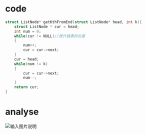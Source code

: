 # code
```c
struct ListNode* getKthFromEnd(struct ListNode* head, int k){
    struct ListNode * cur = head;
    int num = 0;
    while(cur != NULL)//统计链表的长度
    {
        num++;
        cur = cur->next;
    }
    cur = head;
    while(num != k)
    {
        cur = cur->next;
        num--;
    }
    return cur;
}
```
# analyse
![输入图片说明](https://images.gitee.com/uploads/images/2021/0418/205936_9b436ee0_3043085.png "offer22链表中倒数第k个节点.png")